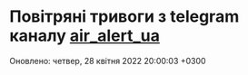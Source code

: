 # Повітряні тривоги з telegram каналу [air_alert_ua](https://t.me/air_alert_ua)

Оновлено:
четвер, 28 квітня 2022 20:00:03 +0300
